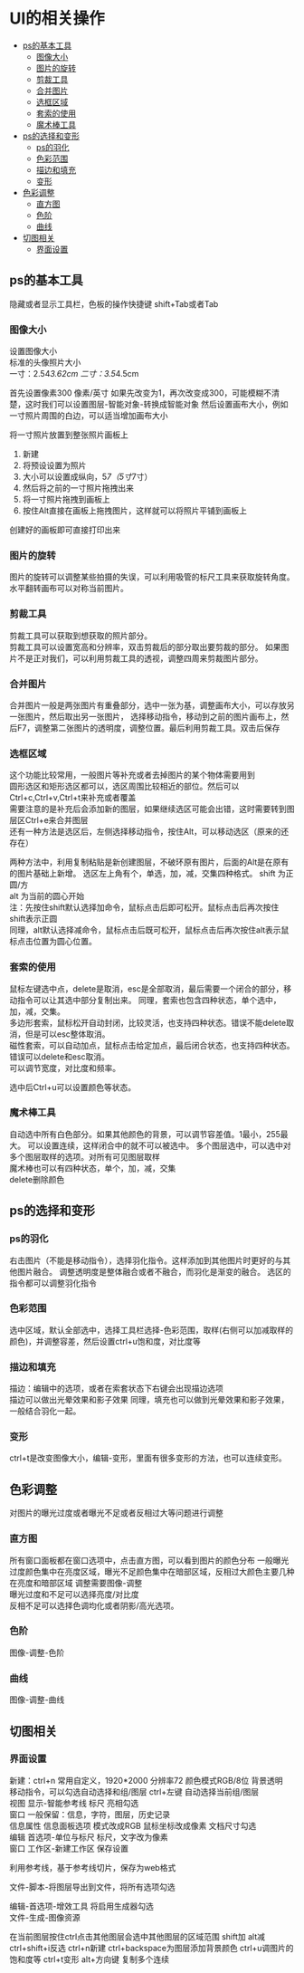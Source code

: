 # UI的相关操作

* [ps的基本工具](#ps的基本工具)
    * [图像大小](#图像大小)
    * [图片的旋转](#图片的旋转)
    * [剪裁工具](#剪裁工具)
    * [合并图片](#合并图片)
    * [选框区域](#选框区域)
    * [套索的使用](#套索的使用)
    * [魔术棒工具](#魔术棒工具)
* [ps的选择和变形](#ps的选择和变形)
    * [ps的羽化](#ps的羽化)
    * [色彩范围](#色彩范围)
    * [描边和填充](#描边和填充)
    * [变形](#变形)
* [色彩调整](#色彩调整)
    * [直方图](#直方图)
    * [色阶](#色阶)
    * [曲线](#曲线)
* [切图相关](#切图相关)
    * [界面设置](#界面设置)

## ps的基本工具
隐藏或者显示工具栏，色板的操作快捷键
shift+Tab或者Tab


### 图像大小
设置图像大小  
标准的头像照片大小  
一寸：2.54*3.62cm
二寸：3.5*4.5cm

首先设置像素300  像素/英寸
如果先改变为1，再次改变成300，可能模糊不清楚，这时我们可以设置图层-智能对象-转换成智能对象
然后设置画布大小，例如一寸照片周围的白边，可以适当增加画布大小

将一寸照片放置到整张照片画板上
1. 新建
2. 将预设设置为照片
3. 大小可以设置成纵向，5*7（5寸*7寸）
4. 然后将之前的一寸照片拖拽出来
5. 将一寸照片拖拽到画板上
6. 按住Alt直接在画板上拖拽图片，这样就可以将照片平铺到画板上

创建好的画板即可直接打印出来

### 图片的旋转
图片的旋转可以调整某些拍摄的失误，可以利用吸管的标尺工具来获取旋转角度。
水平翻转画布可以对称当前图片。

### 剪裁工具
剪裁工具可以获取到想获取的照片部分。  
剪裁工具可以设置宽高和分辨率，双击剪裁后的部分取出要剪裁的部分。
如果图片不是正对我们，可以利用剪裁工具的透视，调整四周来剪裁图片部分。

### 合并图片
合并图片一般是两张图片有重叠部分，选中一张为基，调整画布大小，可以存放另一张图片，然后取出另一张图片，
选择移动指令，移动到之前的图片画布上，然后F7，调整第二张图片的透明度，调整位置。最后利用剪裁工具。双击后保存

### 选框区域
这个功能比较常用，一般图片等补充或者去掉图片的某个物体需要用到  
圆形选区和矩形选区都可以，选区周围比较相近的部位。然后可以Ctrl+c,Ctrl+v,Ctrl+t来补充或者覆盖  
需要注意的是补充后会添加新的图层，如果继续选区可能会出错，这时需要转到图层区Ctrl+e来合并图层  
还有一种方法是选区后，左侧选择移动指令，按住Alt，可以移动选区（原来的还存在）

两种方法中，利用复制粘贴是新创建图层，不破环原有图片，后面的Alt是在原有的图片基础上新增。
选区左上角有个，单选，加，减，交集四种格式。
shift  为正圆/方  
alt    为当前的圆心开始  
注：先按住shift默认选择加命令，鼠标点击后即可松开。鼠标点击后再次按住shift表示正圆  
同理，alt默认选择减命令，鼠标点击后既可松开，鼠标点击后再次按住alt表示鼠标点击位置为圆心位置。  



### 套索的使用
鼠标左键选中点，delete是取消，esc是全部取消，最后需要一个闭合的部分，移动指令可以让其选中部分复制出来。
同理，套索也包含四种状态，单个选中，加，减，交集。  
多边形套索，鼠标松开自动封闭，比较灵活，也支持四种状态。错误不能delete取消，但是可以esc整体取消。  
磁性套索，可以自动加点，鼠标点击给定加点，最后闭合状态，也支持四种状态。错误可以delete和esc取消。    
可以调节宽度，对比度和频率。

选中后Ctrl+u可以设置颜色等状态。


### 魔术棒工具

自动选中所有白色部分。如果其他颜色的背景，可以调节容差值。1最小，255最大。
可以设置连续，这样闭合中的就不可以被选中。
多个图层选中，可以选中对多个图层取样的选项。对所有可见图层取样  
魔术棒也可以有四种状态，单个，加，减，交集  
delete删除颜色


## ps的选择和变形

### ps的羽化
右击图片（不能是移动指令），选择羽化指令。这样添加到其他图片时更好的与其他图片融合。
调整透明度是整体融合或者不融合，而羽化是渐变的融合。
选区的指令都可以调整羽化指令

### 色彩范围
选中区域，默认全部选中，选择工具栏选择-色彩范围，取样(右侧可以加减取样的颜色)，并调整容差，然后设置ctrl+u饱和度，对比度等

### 描边和填充
描边：编辑中的选项，或者在索套状态下右键会出现描边选项  
描边可以做出光晕效果和影子效果
同理，填充也可以做到光晕效果和影子效果，一般结合羽化一起。

### 变形
ctrl+t是改变图像大小，编辑-变形，里面有很多变形的方法，也可以连续变形。

## 色彩调整
对图片的曝光过度或者曝光不足或者反相过大等问题进行调整

### 直方图
所有窗口面板都在窗口选项中，点击直方图，可以看到图片的颜色分布
一般曝光过度颜色集中在亮度区域，曝光不足颜色集中在暗部区域，反相过大颜色主要几种在亮度和暗部区域
调整需要图像-调整  
曝光过度和不足可以选择亮度/对比度  
反相不足可以选择色调均化或者阴影/高光选项。


### 色阶
图像-调整-色阶

### 曲线
图像-调整-曲线


## 切图相关

### 界面设置
新建：ctrl+n  常用自定义，1920*2000 分辨率72 颜色模式RGB/8位 背景透明  
移动指令，可以勾选自动选择和组/图层    ctrl+左键  自动选择当前组/图层  
视图   显示-智能参考线   标尺  亮相勾选  
窗口   一般保留：信息，字符，图层，历史记录  
信息属性  信息面板选项  模式改成RGB 鼠标坐标改成像素 文档尺寸勾选  
编辑  首选项-单位与标尺   标尺，文字改为像素  
窗口  工作区-新建工作区   保存设置


利用参考线，基于参考线切片，保存为web格式  

文件-脚本-将图层导出到文件，将所有选项勾选  

编辑-首选项-增效工具 将启用生成器勾选  
文件-生成-图像资源  




在当前图层按住ctrl点击其他图层会选中其他图层的区域范围
shift加
alt减
ctrl+shift+i反选
ctrl+n新建
ctrl+backspace为图层添加背景颜色
ctrl+u调图片的饱和度等
ctrl+t变形
alt+方向键   复制多个连续